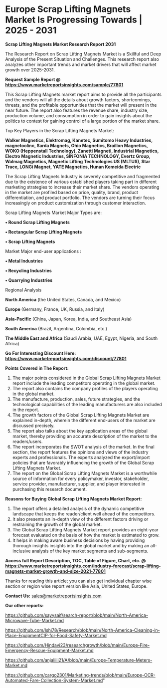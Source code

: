 # Europe Scrap Lifting Magnets Market Is Progressing Towards | 2025 - 2031

<strong>Scrap Lifting Magnets Market Research Report 2031</strong>

The Research Report on Scrap Lifting Magnets Market is a Skillful and Deep Analysis of the Present Situation and Challenges. This research report also analyzes other important trends and market drivers that will affect market growth over 2025-2031.

<strong>Request Sample Report @ <a href=https://www.marketreportsinsights.com/sample/77801>https://www.marketreportsinsights.com/sample/77801</a></strong>

This Scrap Lifting Magnets market report aims to provide all the participants and the vendors will all the details about growth factors, shortcomings, threats, and the profitable opportunities that the market will present in the near future. The report also features the revenue share, industry size, production volume, and consumption in order to gain insights about the politics to contest for gaining control of a large portion of the market share.

Top Key Players in the Scrap Lifting Magnets Market:

<strong>Walker Magnetics, Elektromag, Kanetec, Sumitomo Heavy Industries, magnetoolinc, Sarda Magnets, Ohio Magnetics, Braillon Magnetics, WOKO (Heppenstall Technology), Zanetti Magneti, Industrial Magnetics, Electro Magnetic Industries, SINFONIA TECHNOLOGY, Evertz Group, Walmag Magnetics, Magnetic Lifting Technologies US (MLTUS), Star Trace, LONGi Magnet, YATE Magnetics, Hunan Kemeida Electric</strong>

The Scrap Lifting Magnets Industry is severely competitive and fragmented due to the existence of various established players taking part in different marketing strategies to increase their market share. The vendors operating in the market are profiled based on price, quality, brand, product differentiation, and product portfolio. The vendors are turning their focus increasingly on product customization through customer interaction.

Scrap Lifting Magnets Market Major Types are:

<strong>• Round Scrap Lifting Magnets

• Rectangular Scrap Lifting Magnets

• Scrap Lifting Magnets</strong>

Market Major end-user applications :

<strong>• Metal Industries

• Recycling Industries

• Quarrying Industries</strong>

Regional Analysis

</u><strong><b>North America</b></strong> (the United States, Canada, and Mexico)

<strong><b>Europe </b></strong>(Germany, France, UK, Russia, and Italy)

<strong><b>Asia-Pacific</b></strong> (China, Japan, Korea, India, and Southeast Asia)

<strong><b>South America</b></strong> (Brazil, Argentina, Colombia, etc.)

<strong><b>The Middle East and Africa</b></strong> (Saudi Arabia, UAE, Egypt, Nigeria, and South Africa)

<strong>Go For Interesting Discount Here: <a href=https://www.marketreportsinsights.com/discount/77801>https://www.marketreportsinsights.com/discount/77801</a></strong>

<strong>Points Covered in The Report:</strong>
<ol>
  <li>The major points considered in the Global Scrap Lifting Magnets Market report include the leading competitors operating in the global market.</li>
  <li>The report also contains the company profiles of the players operating in the global market.</li>
  <li>The manufacture, production, sales, future strategies, and the technological capabilities of the leading manufacturers are also included in the report.</li>
  <li>The growth factors of the Global Scrap Lifting Magnets Market are explained in-depth, wherein the different end-users of the market are discussed precisely.</li>
  <li>The report also talks about the key application areas of the global market, thereby providing an accurate description of the market to the readers/users.</li>
  <li>The report incorporates the SWOT analysis of the market. In the final section, the report features the opinions and views of the industry experts and professionals. The experts analyzed the export/import policies that are favorably influencing the growth of the Global Scrap Lifting Magnets Market.</li>
  <li>The report on the Global Scrap Lifting Magnets Market is a worthwhile source of information for every policymaker, investor, stakeholder, service provider, manufacturer, supplier, and player interested in purchasing this research document.</li>
</ol>
<strong>Reasons for Buying Global Scrap Lifting Magnets Market Report:</strong>

<ol>
  <li>The report offers a detailed analysis of the dynamic competitive landscape that keeps the reader/client well ahead of the competitors.</li>
  <li>It also presents an in-depth view of the different factors driving or restraining the growth of the global market.</li>
  <li>The Global Scrap Lifting Magnets Market report provides an eight-year forecast evaluated on the basis of how the market is estimated to grow.</li>
  <li>It helps in making aware business decisions by having providing thorough insights insights into the global market and by making an all-inclusive analysis of the key market segments and sub-segments.</li>
</ol>
<strong>Access full Report Description, TOC, Table of Figure, Chart, etc. @ <a href=https://www.marketreportsinsights.com/industry-forecast/scrap-lifting-magnets-market-growth-and-size-2021-77801>https://www.marketreportsinsights.com/industry-forecast/scrap-lifting-magnets-market-growth-and-size-2021-77801</a></strong>


Thanks for reading this article; you can also get individual chapter wise section or region wise report version like Asia, United States, Europe.

<strong>Contact Us:</strong>
sales@marketreportsinsights.com

<strong>Our other reports:</strong>

<a href=https://github.com/sayysaif/search-report/blob/main/North-America-Microwave-Tube-Market.md>https://github.com/sayysaif/search-report/blob/main/North-America-Microwave-Tube-Market.md</a>

<a href=https://github.com/Ishi78/Research/blob/main/North-America-Cleaning-in-Place-EquipmentCIP-for-Food-Safety-Market.md>https://github.com/Ishi78/Research/blob/main/North-America-Cleaning-in-Place-EquipmentCIP-for-Food-Safety-Market.md</a>

<a href=https://github.com/Hindavi23/researchgrowth/blob/main/Europe-Fire-Emergency-Rescue-Equipment-Market.md>https://github.com/Hindavi23/researchgrowth/blob/main/Europe-Fire-Emergency-Rescue-Equipment-Market.md</a>

<a href=https://github.com/anjaliiii21/A/blob/main/Europe-Temperature-Meters-Market.md>https://github.com/anjaliiii21/A/blob/main/Europe-Temperature-Meters-Market.md</a>

<a href=https://github.com/cargo2301/Marketing-trends/blob/main/Europe-OCR-Automated-Fare-Collection-System-Market.md>https://github.com/cargo2301/Marketing-trends/blob/main/Europe-OCR-Automated-Fare-Collection-System-Market.md</a>"
